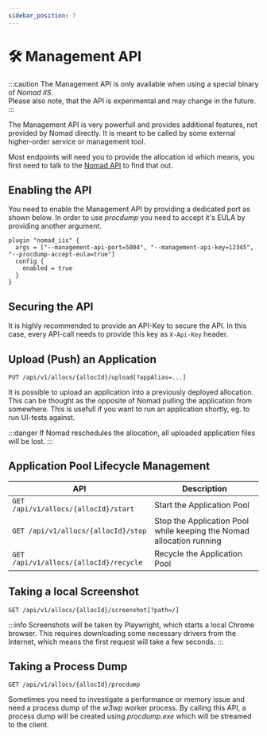 ```yaml
---
sidebar_position: 7
---
```


# 🛠 Management API

:::caution
The Management API is only available when using a special binary of *Nomad IIS*.  
Please also note, that the API is experimental and may change in the future.
:::

The Management API is very powerfull and provides additional features, not provided by Nomad directly.
It is meant to be called by some external higher-order service or management tool.

Most endpoints will need you to provide the allocation id which means, you first need to talk to the [Nomad API](https://developer.hashicorp.com/nomad/api-docs/jobs#list-job-allocations) to find that out.

## Enabling the API

You need to enable the Management API by providing a dedicated port as shown below.
In order to use *procdump* you need to accept it's EULA by providing another argument.

```hcl
plugin "nomad_iis" {
  args = ["--management-api-port=5004", "--management-api-key=12345", "--procdump-accept-eula=true"]
  config {
    enabled = true
  }
}
```

## Securing the API

It is highly recommended to provide an API-Key to secure the API.
In this case, every API-call needs to provide this key as `X-Api-Key` header.

## Upload (Push) an Application

```
PUT /api/v1/allocs/{allocId}/upload[?appAlias=...]
```

It is possible to upload an application into a previously deployed allocation. This can be thought as the opposite of Nomad pulling the application from somewhere. This is usefull if you want to run an application shortly, eg. to run UI-tests against.

:::danger
If Nomad reschedules the allocation, all uploaded application files will be lost.
:::

## Application Pool Lifecycle Management

| API | Description |
|---|---|
| `GET /api/v1/allocs/{allocId}/start` | Start the Application Pool |
| `GET /api/v1/allocs/{allocId}/stop` | Stop the Application Pool while keeping the Nomad allocation running |
| `GET /api/v1/allocs/{allocId}/recycle` | Recycle the Application Pool |

## Taking a local Screenshot

```
GET /api/v1/allocs/{allocId}/screenshot[?path=/]
```

:::info
Screenshots will be taken by Playwright, which starts a local Chrome browser. This requires downloading some necessary drivers from the Internet, which means the first request will take a few seconds.
:::

## Taking a Process Dump

```
GET /api/v1/allocs/{allocId}/procdump
```

Sometimes you need to investigate a performance or memory issue and need a process dump of the *w3wp* worker process.
By calling this API, a process dump will be created using *procdump.exe* which will be streamed to the client.
